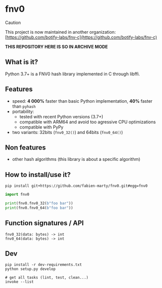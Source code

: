 # fnv0

> [!CAUTION]
> This project is now maintained in another organization: [https://github.com/botify-labs/fnv-c](https://github.com/botify-labs/fnv-c)
>
> **THIS REPOSITORY HERE IS SO IN ARCHIVE MODE**

## What is it?

Python 3.7+ is a FNV0 hash library implemented in C through libffi.

## Features

- speed: **4 000%** faster than basic Python implementation, **40%** faster than `pyhash`
- portability:
    - tested with recent Python versions (3.7+)
    - compatible with ARM64 and avoid too agressive CPU optimizations
    - compatible with PyPy
- two variants: 32bits (`fnv0_32()`) and 64bits (`fnv0_64()`)

## Non features

- other hash algorithms (this library is about a specific algorithm)

## How to install/use it?

```
pip install git+https://github.com/fabien-marty/fnv0.git#egg=fnv0
```

```python
import fnv0

print(fnv0.fnv0_32(b"foo bar"))
print(fnv0.fnv0_64(b"foo bar"))
```

## Function signatures / API

```
fnv0_32(data: bytes) -> int
fnv0_64(data: bytes) -> int
```

## Dev

```
pip install -r dev-requirements.txt
python setup.py develop

# get all tasks (lint, test, clean...)
invoke --list
```

